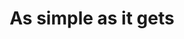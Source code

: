 ---
id: solution_card2
title: As simple as it gets
image: ./solution_card_1.png
button: Become a Farmer
link: 
order: 1
excerpt: Electricity + Network + 3Node = all you need to connect decentralized capacity to a faster, more secure, & scalable Internet.
---